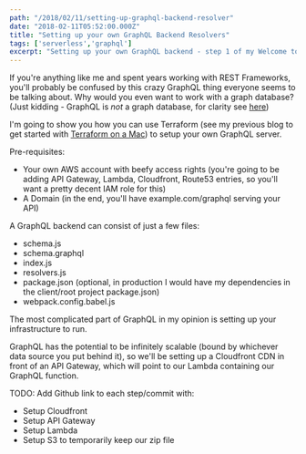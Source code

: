 ```yaml
---
path: "/2018/02/11/setting-up-graphql-backend-resolver"
date: "2018-02-11T05:52:00.000Z"
title: "Setting up your own GraphQL Backend Resolvers"
tags: ['serverless','graphql']
excerpt: "Setting up your own GraphQL backend - step 1 of my Welcome to GraphQL resolvers series"
---
```




If you're anything like me and spent years working with REST Frameworks, you'll
probably be confused by this crazy GraphQL thing everyone seems to be talking
about. Why would you even want to work with a graph database? (Just kidding -
GraphQL is _not_ a graph database, for clarity see
[here](https://maxrozen.com/2018/01/04/what-is-graphql))

I'm going to show you how you can use Terraform (see my previous blog to get
started with
[Terraform on a Mac](https://maxrozen.com/2018/02/07/getting-started-with-terraform/))
to setup your own GraphQL server.

Pre-requisites:

* Your own AWS account with beefy access rights (you're going to be adding API
  Gateway, Lambda, Cloudfront, Route53 entries, so you'll want a pretty decent
  IAM role for this)
* A Domain (in the end, you'll have example.com/graphql serving your API)

A GraphQL backend can consist of just a few files:

* schema.js
* schema.graphql
* index.js
* resolvers.js
* package.json (optional, in production I would have my dependencies in the
  client/root project package.json)
* webpack.config.babel.js

The most complicated part of GraphQL in my opinion is setting up your
infrastructure to run.

GraphQL has the potential to be infinitely scalable (bound by whichever data
source you put behind it), so we'll be setting up a Cloudfront CDN in front of
an API Gateway, which will point to our Lambda containing our GraphQL function.

TODO: Add Github link to each step/commit with:

* Setup Cloudfront
* Setup API Gateway
* Setup Lambda
* Setup S3 to temporarily keep our zip file
